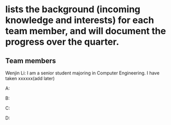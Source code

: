 #  lists the background (incoming knowledge and interests) for each team member, and will document the progress over the quarter. 

## Team members

Wenjin Li: I am a senior student majoring in Computer Engineering. I have taken xxxxxx(add later)

A:

B:

C:

D:
